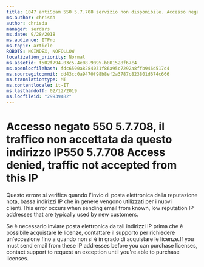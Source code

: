 ```yaml
---
title: 1047 antiSpam 550 5.7.708 servizio non disponibile. Accesso negato, il traffico non accettato da questo indirizzo IP
ms.author: chrisda
author: chrisda
manager: serdars
ms.date: 9/28/2018
ms.audience: ITPro
ms.topic: article
ROBOTS: NOINDEX, NOFOLLOW
localization_priority: Normal
ms.assetid: f502f794-03c5-4e08-9095-b801528f67c4
ms.openlocfilehash: fdc6500a8284031f86a95c7292a8ffb946d517d4
ms.sourcegitcommit: dd43cc0a9470f98b8ef2a3787c823801d674c666
ms.translationtype: MT
ms.contentlocale: it-IT
ms.lasthandoff: 02/12/2019
ms.locfileid: "29939482"
---
```

# <a name="550-57708-access-denied-traffic-not-accepted-from-this-ip"></a><span data-ttu-id="d5f5e-103">Accesso negato 550 5.7.708, il traffico non accettata da questo indirizzo IP</span><span class="sxs-lookup"><span data-stu-id="d5f5e-103">550 5.7.708 Access denied, traffic not accepted from this IP</span></span>

<span data-ttu-id="d5f5e-104">Questo errore si verifica quando l'invio di posta elettronica dalla reputazione nota, bassa indirizzi IP che in genere vengono utilizzati per i nuovi clienti.</span><span class="sxs-lookup"><span data-stu-id="d5f5e-104">This error occurs when sending email from known, low reputation IP addresses that are typically used by new customers.</span></span>
  
<span data-ttu-id="d5f5e-105">Se è necessario inviare posta elettronica da tali indirizzi IP prima che è possibile acquistare le licenze, contattare il supporto per richiedere un'eccezione fino a quando non si è in grado di acquistare le licenze.</span><span class="sxs-lookup"><span data-stu-id="d5f5e-105">If you must send email from these IP addresses before you can purchase licenses, contact support to request an exception until you're able to purchase licenses.</span></span>
  

